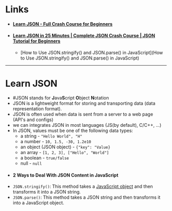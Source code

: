 # **Links**
- #### [Learn JSON - Full Crash Course for Beginners](https://www.youtube.com/watch?v=GpOO5iKzOmY&ab_channel=freeCodeCamp.org)
- #### [Learn JSON in 25 Minutes | Complete JSON Crash Course | JSON Tutorial for Beginners](https://www.youtube.com/watch?v=6OhMbf2v_jI&ab_channel=DipeshMalvia)
	- [How to Use JSON.stringify() and JSON.parse() in JavaScript](How to Use JSON.stringify() and JSON.parse() in JavaScript)
---
# **Learn JSON**
- #JSON stands for **J**ava**S**cript **O**bject **N**otation
- JSON is a lightweight format for storing and transporting data (data representation format).
- JSON is often used when data is sent from a server to a web page (API's and configs)
- we can integrates JSON in most languages (JS(by default), C/C++, ...)
- In JSON, values must be one of the following data types:
	- a string - `"Hello World", "H"`
	- a number - `10, 1.5, -30, 1.2e10`
	- an object (JSON object) - `{"key": "Value}`
	- an array - `[1, 2, 3], ["Hello", "World"]`
	- a boolean - `true/false`
	- null - `null`
- #### 2 Ways to Deal With JSON Content in JavaScript
- `JSON.stringify()`: This method takes a [JavaScript object](https://builtin.com/software-engineering-perspectives/javascript-data-structures) and then transforms it into a JSON string.
- `JSON.parse()`: This method takes a JSON string and then transforms it into a JavaScript object.